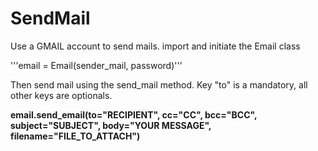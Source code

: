 # SendMail
Use a GMAIL account to send mails. 
import and initiate the Email class

'''email = Email(sender_mail, password)'''

Then send mail using the send_mail method. Key "to" is a mandatory, all other keys are optionals. 


**email.send_email(to="RECIPIENT", cc="CC", bcc="BCC", subject="SUBJECT", body="YOUR MESSAGE", filename="FILE_TO_ATTACH")**

